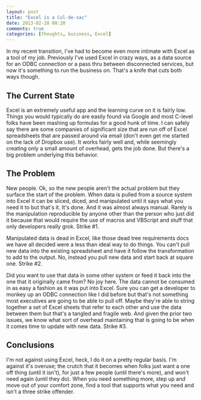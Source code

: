 ```yaml
---
layout: post
title: "Excel is a Cul-de-sac"
date: 2013-02-28 08:20
comments: true
categories: [thoughts, business, Excel]
---
```

In my recent transition, I've had to become even more intimate with Excel as a tool of my job. Previously I've used Excel
in crazy ways, as a data source for an ODBC connection or a pass thru between disconnected services, but now it's
something to run the business on. That's a knife that cuts both ways though.

## The Current State
Excel is an extremely useful app and the learning curve on it is fairly low. Things you would typically do are easily
found via Google and most C-level folks have been mashing up formulas for a good hunk of time. I can safely say there
are some companies of significant size that are run off of Excel spreadsheets that are passed around via email
(don't even get me started on the lack of Dropbox use). It works fairly well and, while seemingly creating only a small
amount of overhead, gets the job done. But there's a big problem underlying this behavior.

## The Problem
New people. Ok, so the new people aren't the actual problem but they surface the start of the problem. When data is pulled from a
source system into Excel it can be sliced, diced, and manipulated until it says what you need it to but that's it. It's
done. And it was almost always manual. Rarely is the manipulation reproducible by anyone other than the person who just
did it because that would require the use of macros and VBScript and stuff that only developers really grok. Strike #1.

Manipulated data is dead in Excel, like those dead tree requirements docs we have all decided were a less
than ideal way to do things. You can't pull new data into the existing spreadsheet and have it follow the transformation to add
to the output. No, instead you pull new data and start back at square one. Strike #2.

Did you want to use that data in some other system or feed it back into the one that it originally came from? No joy
here. The data cannot be consumed in as easy a fashion as it was put into Excel. Sure you can get a developer to monkey
up an ODBC connection like I did before but that's not something most executives are going to be able to pull off.
Maybe they're able to string together a set of Excel sheets that refer to each other and use the data between them but
that's a tangled and fragile web. And given the prior two issues, we know what sort of overhead maintaining that is
going to be when it comes time to update with new data. Strike #3.

## Conclusions
I'm not against using Excel, heck, I do it on a pretty regular basis. I'm against it's overuse; the crutch that it
becomes when folks just want a one off thing (until it isn't), for just a few people (until there's more), and won't
need again (until they do). When you need something more, step up and move out of your comfort zone, find a tool that
supports what you need and isn't a three strike offender.
